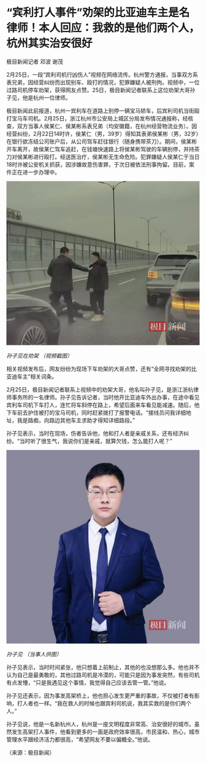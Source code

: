 # “宾利打人事件”劝架的比亚迪车主是名律师！本人回应：我救的是他们两个人，杭州其实治安很好

极目新闻记者 邓波 谢茂

2月25日，一段“宾利司机行凶伤人”视频在网络流传。杭州警方通报，当事双方系表兄弟，因经营纠纷而出现别车、殴打的情况，犯罪嫌疑人被刑拘。视频中，一位过路司机停车劝架，获得网友点赞。25日，极目新闻记者联系上这位劝架大哥孙子见，他是杭州一位律师。

极目新闻此前报道，杭州一宾利车在道路上别停一辆宝马轿车，后宾利司机当街殴打宝马车司机。2月25日，浙江杭州市公安局上城区分局发布情况通报称，经核查，双方当事人侯某仁、侯某彬系表兄弟（均安徽籍，在杭州经营物流业务）。因经营纠纷，2月22日14时许，侯某仁（男，39岁）得知其表弟侯某彬（男，32岁）在银行欲冻结公司账户后，从公司驾车赶往银行（随身携带茶刀）。期间，侯某彬开车离开，故侯某仁驾车追赶，在钱塘快速路上将侯某彬驾驶的车辆别停，并持茶刀对侯某彬进行殴打。经送医治疗，侯某彬无生命危险。犯罪嫌疑人侯某仁于当日18时许被公安机关抓获，因涉嫌故意伤害罪，于次日被依法刑事拘留。目前，案件正在进一步办理中。

![9c4ecd67f5ba4049095158592388a9d8.jpg](https://raw.githubusercontent.com/qqhsx/qqnews_image/main/2024/02/25/“宾利司机打人事件”劝架男子是律师，本人回应：我救的是他们两个人/9c4ecd67f5ba4049095158592388a9d8.jpg)

 _孙子见在劝架 （视频截图）_

相关视频发布后，网友纷纷为现场下车劝架的大哥点赞，还有“全网寻找劝架的比亚迪车主”相关词条。

2月25日，极目新闻记者联系上视频中的劝架大哥，他名叫孙子见，是浙江浙杭律师事务所的一名律师。孙子见告诉记者，当时他开比亚迪车外出办事，在途中看见宾利车司机下车打人，连忙将车斜停在路上，希望后面来车看见能减速。随后，他下车前去护住被打的宝马司机，同时赶紧拨打了报警电话。“接线员问我详细地址，我是路痴，向路边其他车主求助才得知详细路段。”

孙子见表示，当时在现场，伤者告诉他，他和打人者是亲戚关系，还有经济纠纷。“当时听了很生气，我说你们是亲戚，就算欠钱，怎么能打人呢？”

![48d73b8df52c4ad60c32149cf9067d5f.jpg](https://raw.githubusercontent.com/qqhsx/qqnews_image/main/2024/02/25/“宾利司机打人事件”劝架男子是律师，本人回应：我救的是他们两个人/48d73b8df52c4ad60c32149cf9067d5f.jpg)

 _孙子见 （当事人供图）_

孙子见表示，当时时间紧张，他只想着上前制止，其他的也没想那么多。他也并不认为自己是最勇敢的，其他过路司机是冷漠的，可能只是因为事发突然，有些司机有点发懵，“只是我遇见这个事情，我觉得自己应该去管一管。”他说。

孙子见还表示，因为事发高架桥上，他也担心发生更严重的事故，不仅被打者有影响，打人者也一样。“我在救人的时候也跟宾利司机说，我其实救的是你们两个人。”

孙子见说，他是一名新杭州人，杭州是一座文明程度非常高、治安很好的城市。虽然发生高架打人事件，他看到更多的一面是政府效率很高，市民温和、热心，城市管理水平跟经济活力都很高，“希望网友不要以偏概全。”他说。

（来源：极目新闻）

